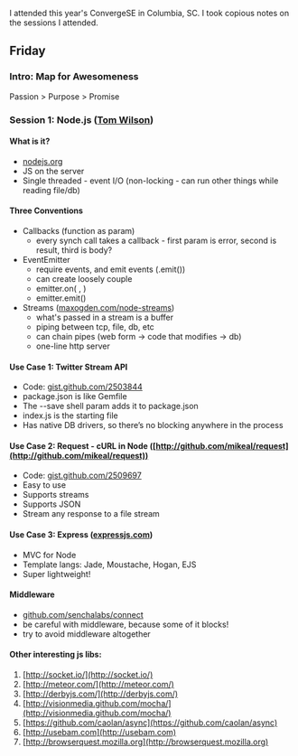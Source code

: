 I attended this year's ConvergeSE in Columbia, SC. I took copious notes on the sessions I attended.


## Friday

### Intro: Map for Awesomeness
Passion > Purpose > Promise

### Session 1: Node.js ([Tom Wilson](http://jackrussellsoftware.com/))

#### What is it?
* [nodejs.org](http://nodejs.org/)
* JS on the server
* Single threaded - event I/O (non-locking - can run other things while reading file/db)

#### Three Conventions
* Callbacks (function as param)
  * every synch call takes a callback - first param is error, second is result, third is body?
* EventEmitter
  * require events, and emit events (.emit())
  * can create loosely couple
  * emitter.on( , )
  * emitter.emit()
* Streams ([maxogden.com/node-streams](http://maxogden.com/node-streams))
  * what's passed in a stream is a buffer
  * piping between tcp, file, db, etc
  * can chain pipes (web form -> code that modifies -> db)
  * one-line http server

#### Use Case 1: Twitter Stream API
* Code: [gist.github.com/2503844](https://gist.github.com/2503844])
* package.json is like Gemfile
* The --save shell param adds it to package.json
* index.js is the starting file
* Has native DB drivers, so there’s no blocking anywhere in the process

#### Use Case 2: Request - cURL in Node ([http://github.com/mikeal/request](http://github.com/mikeal/request))
* Code: [gist.github.com/2509697](https://gist.github.com/2509697)
* Easy to use
* Supports streams
* Supports JSON
* Stream any response to a file stream

#### Use Case 3: Express ([expressjs.com](http://expressjs.com/))
* MVC for Node
* Template langs: Jade, Moustache, Hogan, EJS
* Super lightweight!

#### Middleware
* [github.com/senchalabs/connect](https://github.com/senchalabs/connect)
* be careful with middleware, because some of it blocks!
* try to avoid middleware altogether

#### Other interesting js libs:
1. [http://socket.io/](http://socket.io/)
2. [http://meteor.com/](http://meteor.com/)
3. [http://derbyjs.com/](http://derbyjs.com/)
4. [http://visionmedia.github.com/mocha/](http://visionmedia.github.com/mocha/)
5. [https://github.com/caolan/async](https://github.com/caolan/async)
6. [http://usebam.com](http://usebam.com)
7. [http://browserquest.mozilla.org](http://browserquest.mozilla.org)